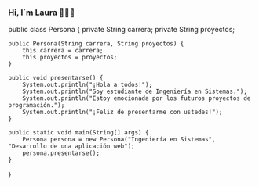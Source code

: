### Hi, I´m Laura 👋👩‍💻

public class Persona {
    private String carrera;
    private String proyectos;

    public Persona(String carrera, String proyectos) {
        this.carrera = carrera;
        this.proyectos = proyectos;
    }

    public void presentarse() {
        System.out.println("¡Hola a todos!");
        System.out.println("Soy estudiante de Ingeniería en Sistemas.");
        System.out.println("Estoy emocionada por los futuros proyectos de programación.");
        System.out.println("¡Feliz de presentarme con ustedes!");
    }

    public static void main(String[] args) {
        Persona persona = new Persona("Ingeniería en Sistemas", "Desarrollo de una aplicación web");
        persona.presentarse();
    }
}
